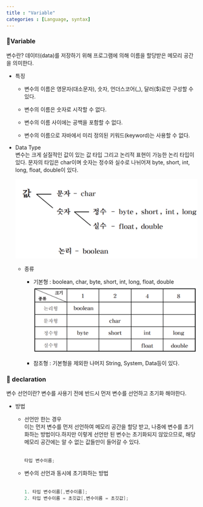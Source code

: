 ```yaml
---
title : "Variable"
categories : [Language, syntax]
---
```

### 📌Variable  
변수란? 데이터(data)를 저장하기 위해 프로그램에 의해 이름을 할당받은 메모리 공간을 의미한다.

  - 특징  
    - 변수의 이름은 영문자(대소문자), 숫자, 언더스코어(_), 달러($)로만 구성할 수 있다.

    - 변수의 이름은 숫자로 시작할 수 없다.

    - 변수의 이름 사이에는 공백을 포함할 수 없다.

    - 변수의 이름으로 자바에서 미리 정의된 키워드(keyword)는 사용할 수 없다.


  - Data Type  
     변수는 크게 실질적인 값이 있는 값 타입 그리고 논리적 표현이 가능한 논리 타입이 있다. 문자의 타입은 char이며 숫자는 정수와 실수로 나뉘어져 byte, short, int, long, float, double이 있다.
    
    ![](assets/img/종류.png)


     - 종류 
       - 기본형 : boolean, char, byte, short, int, long, float, double
       ![](assets/img/기본형.png)

       - 참조형 : 기본형을 제외한 나머지 String, System, Data등이 있다.

 ### 📌 declaration   
 변수 선언이란? 변수를 사용기 전에 반드시 먼저 변수를 선언하고 초기화 해야한다.

   - 방법 
     - 선언만 한는 경우     
     이는 먼저 변수를 먼저 선언하여 메모리 공간을 할당 받고, 나중에 변수를 초기화하는 방법이다.하지만 이렇게 선언만 된 변수는 초기화되지 않았으므로, 해당 메모리 공간에는 알 수 없는 값들만이 들어갈 수 있다.
     
         ```java
     
        타입 변수이름;
     
         ```
     - 변수의 선언과 동시에 초기화하는 방법  
    
          ```java
     
          1. 타입 변수이름[,변수이름];
          2. 타입 변수이름 = 초깃값[,변수이름 = 초깃값];
     
          ```